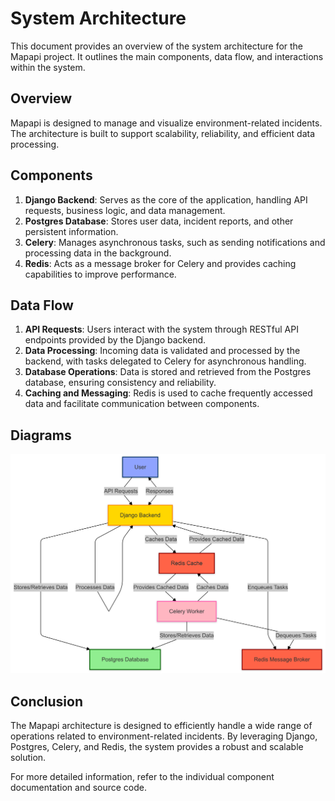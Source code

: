 # System Architecture

This document provides an overview of the system architecture for the Mapapi project. It outlines the main components, data flow, and interactions within the system.

## Overview

Mapapi is designed to manage and visualize environment-related incidents. The architecture is built to support scalability, reliability, and efficient data processing.

## Components

1. **Django Backend**: Serves as the core of the application, handling API requests, business logic, and data management.
2. **Postgres Database**: Stores user data, incident reports, and other persistent information.
3. **Celery**: Manages asynchronous tasks, such as sending notifications and processing data in the background.
4. **Redis**: Acts as a message broker for Celery and provides caching capabilities to improve performance.

## Data Flow

1. **API Requests**: Users interact with the system through RESTful API endpoints provided by the Django backend.
2. **Data Processing**: Incoming data is validated and processed by the backend, with tasks delegated to Celery for asynchronous handling.
3. **Database Operations**: Data is stored and retrieved from the Postgres database, ensuring consistency and reliability.
4. **Caching and Messaging**: Redis is used to cache frequently accessed data and facilitate communication between components.

## Diagrams

![System Architecture Diagram](system_arch.png)

## Conclusion

The Mapapi architecture is designed to efficiently handle a wide range of operations related to environment-related incidents. By leveraging Django, Postgres, Celery, and Redis, the system provides a robust and scalable solution.

For more detailed information, refer to the individual component documentation and source code.
